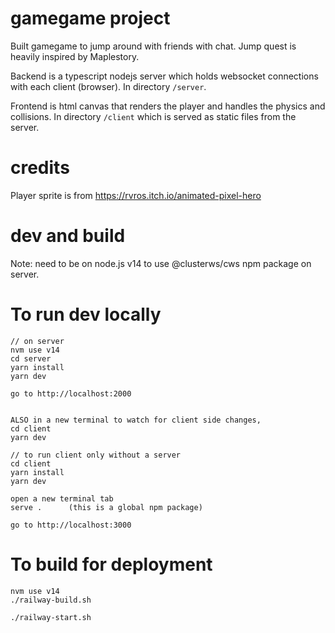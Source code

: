 # gamegame project

Built gamegame to jump around with friends with chat. Jump quest is heavily inspired by Maplestory.

Backend is a typescript nodejs server which holds websocket connections with each client (browser).
In directory `/server`.

Frontend is html canvas that renders the player and handles the physics and collisions.
In directory `/client` which is served as static files from the server.

# credits

Player sprite is from https://rvros.itch.io/animated-pixel-hero

# dev and build

Note: need to be on node.js v14 to use @clusterws/cws npm package on server.

# To run dev locally

```
// on server
nvm use v14
cd server
yarn install
yarn dev

go to http://localhost:2000


ALSO in a new terminal to watch for client side changes,
cd client
yarn dev
```

```
// to run client only without a server
cd client
yarn install
yarn dev

open a new terminal tab
serve .      (this is a global npm package)

go to http://localhost:3000
```

# To build for deployment

```
nvm use v14
./railway-build.sh

./railway-start.sh
```
